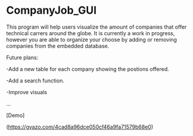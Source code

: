 # CompanyJob_GUI
This program will help users visualize the amount of companies that offer technical carrers around the globe.
It is currently a work in progress, however you are able to organize your choose by adding or removing companies from the embedded  database. 

Future plans:

-Add a new table for each company showing the postions offered.

-Add a search function.

-Improve visuals

...

[Demo]

(https://gyazo.com/4cad8a96dce050cf46a9fa71579b68e0)

